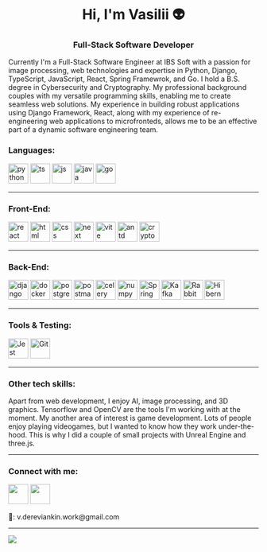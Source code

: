 <h1 align="center">Hi, I'm Vasilii 👽</h1>
<h3 align="center">Full-Stack Software Developer</h1>

Currently I'm a Full-Stack Software Engineer at IBS Soft with a passion for image processing, web technologies and expertise in Python, Django, TypeScript, JavaScript, React, Spring Framewrok, and Go. I hold a B.S. degree in Cybersecurity and Cryptography. My professional background couples with my versatile programming skills, enabling me to create seamless web solutions. My experience in building robust applications using Django Framework, React, along with my experience of re-engineering web applications to microfronteds, allows me to be an effective part of a dynamic software engineering team.

### Languages:
<div>
  <a href="https://www.python.org/"><img src="https://cdn.jsdelivr.net/gh/devicons/devicon/icons/python/python-original-wordmark.svg" width="40" height="40" alt="python" title="Python" /></a>
  <a href="https://www.typescriptlang.org/"><img src="https://cdn.jsdelivr.net/gh/devicons/devicon/icons/typescript/typescript-original.svg" width="40" height="40" alt="ts" title="TypeScript" /></a>
  <a href="https://developer.mozilla.org/en-US/docs/Web/JavaScript"><img src="https://cdn.jsdelivr.net/gh/devicons/devicon/icons/javascript/javascript-original.svg" width="40" height="40" alt="js" title="JavaScript" /></a>
  <a href="https://www.java.com/en/"><img src="https://cdn.jsdelivr.net/gh/devicons/devicon/icons/java/java-original-wordmark.svg" width="40" height="40" alt="java" title="Java" /></a>
  <a href="https://go.dev/"><img src="https://cdn.jsdelivr.net/gh/devicons/devicon/icons/go/go-original-wordmark.svg" width="40" height="40" alt="go" title="Go" /></a>
</div>

---

### Front-End:
<div>
  <a href="https://react.dev/"><img src="https://cdn.jsdelivr.net/gh/devicons/devicon/icons/react/react-original.svg" width="40" height="40" alt="react" title="React" /></a>
  <a href="https://www.w3.org/html/"><img src="https://cdn.jsdelivr.net/gh/devicons/devicon/icons/html5/html5-original-wordmark.svg" width="40" height="40" alt="html" title="HTML" /></a>
<a href="https://www.w3schools.com/css/"><img src="https://cdn.jsdelivr.net/gh/devicons/devicon/icons/css3/css3-original-wordmark.svg" width="40" height="40" alt="css" title="CSS" /></a>
  <a href="https://nextjs.org/"><img src="https://cdn.jsdelivr.net/gh/devicons/devicon/icons/nextjs/nextjs-original-wordmark.svg" width="40" height="40" alt="next" title="Next.js" /></a>
  <a href="https://vitejs.dev/"><img src="https://skillicons.dev/icons?i=vite" width="40" height="40" alt="vite" title="Vite" /></a>
  <a href="https://ant.design/"><img src="https://gw.alipayobjects.com/zos/rmsportal/KDpgvguMpGfqaHPjicRK.svg" width="40" height="40" alt="antd" title="Ant Design" /></a>
  <a href="https://cryptopro.ru/en/products/csp"><img src="https://cryptopro.ru/sites/all/themes/theme321/mod/logo_cryptopro_en.svg" width="40" height="40" alt="cryptopro csp" title="CryptoPro CSP" /></a>
</div>

---

### Back-End:
<div>
  <a href="https://www.djangoproject.com/"><img src="https://cdn.jsdelivr.net/gh/devicons/devicon/icons/django/django-plain-wordmark.svg" width="40" height="40" alt="django" title="Django" /></a>
  <a href="https://www.docker.com/"><img src="https://cdn.jsdelivr.net/gh/devicons/devicon/icons/docker/docker-original-wordmark.svg" width="40" height="40" alt="docker" title="Docker" /></a>
  <a href="https://www.postgresql.org/"><img src="https://cdn.jsdelivr.net/gh/devicons/devicon/icons/postgresql/postgresql-original-wordmark.svg" width="40" height="40" alt="postgresql" title="PostgreSQL" /></a>
  <a href="https://www.postman.com/"><img src="https://skillicons.dev/icons?i=postman" width="40" height="40" alt="postman" title="Postman" /></a>
  <a href="https://docs.celeryq.dev/en/stable/"><img src="https://docs.celeryq.dev/en/stable/_static/celery_512.png" width="40" height="40" alt="celery" title="Celery" /></a>
  <a href="https://numpy.org/"><img src="https://cdn.jsdelivr.net/gh/devicons/devicon/icons/numpy/numpy-original.svg" width="40" height="40" alt="numpy" title="Numpy" /></a>
  <a href="https://spring.io/"><img src="https://cdn.jsdelivr.net/gh/devicons/devicon/icons/spring/spring-original-wordmark.svg" width="40" height="40" alt="Spring" title="Spring Framework" /></a>
  <a href="https://kafka.apache.org/"><img src="https://cdn.jsdelivr.net/gh/devicons/devicon/icons/apachekafka/apachekafka-original.svg" width="40" height="40" alt="Kafka" title="Kafka" /></a>
  <a href="https://www.rabbitmq.com/"><img src="https://skillicons.dev/icons?i=rabbitmq" width="40" height="40" alt="RabbitMQ" title="RabbitMQ" /></a>
  <a href="https://hibernate.org/"><img src="https://skillicons.dev/icons?i=hibernate" idth="40" height="40" alt="Hibernate" title="Hibernate" /></a>
</div>

---

### Tools & Testing:
<div>
  <a href="https://jestjs.io/"><img src="https://cdn.jsdelivr.net/gh/devicons/devicon/icons/jest/jest-plain.svg" width="40" height="40" alt="Jest" title="Jest" /></a>
  <a href="https://git-scm.com/"><img src="https://cdn.jsdelivr.net/gh/devicons/devicon/icons/git/git-original.svg" width="40" height="40" alt="Git" title="Git" /></a>      
</div>

---

### Other tech skills:

Apart from web development, I enjoy AI, image processing, and 3D graphics. Tensorflow and OpenCV are the tools I'm working with at the moment. 
My another area of interest is game development. Lots of people enjoy playing videogames, but I wanted to know how they work under-the-hood. This is why I did a couple of small projects with Unreal Engine and three.js.

---

### Connect with me:
<div>
  <a href="https://www.linkedin.com/in/vasilii-dereviankin/"><img src="https://cdn.jsdelivr.net/gh/devicons/devicon/icons/linkedin/linkedin-original.svg" width="40" height="40" /></a>
  <a href="https://www.instagram.com/tea_passenger_pigeon?igsh=OGQ5ZDc2ODk2ZA=="><img src="https://skillicons.dev/icons?i=instagram" width="40" height="40" /></a>
  <p>📧: v.dereviankin.work@gmail.com</p>
</div>

---

![](http://github-profile-summary-cards.vercel.app/api/cards/repos-per-language?username=vasilii314&theme=default)
